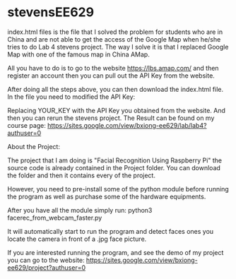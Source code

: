 # stevensEE629

index.html files is the file that I solved the problem for students who are in China and are not able to get the access of the Google Map when he/she tries to do Lab 4 stevens project. The way I solve it is that I replaced Google Map with one of the famous map in China AMap. 

All you have to do is to go to the website https://lbs.amap.com/ and then register an account then you can pull out the API Key from the website. 


After doing all the steps above, you can then download the index.html file. In the file you need to modified the API Key:


  <script type="text/javascript" src="https://webapi.amap.com/maps?v=1.4.8&key=YOUR_KEY"></script>

Replacing YOUR_KEY with the API Key you obtained from the website. And then you can rerun the stevens project. 
The Result can be found on my course page: https://sites.google.com/view/bxiong-ee629/lab/lab4?authuser=0


About the Project:

The project that I am doing is "Facial Recognition Using Raspberry Pi" the source code is already contained in the Project folder. You can download the folder and then it contains every of the project. 

However, you need to pre-install some of the python module before running the program as well as purchase some of the hardware equipments. 

After you have all the module simply run: 
python3 facerec_from_webcam_faster.py 

It will automatically start to run the program and detect faces ones you locate the camera in front of a .jpg face picture.

If you are interested running the program, and see the demo of my project you can go to the website: https://sites.google.com/view/bxiong-ee629/project?authuser=0 
